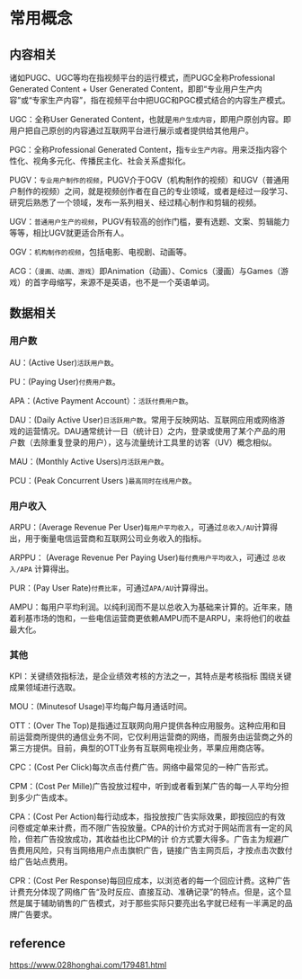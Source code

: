 # 常用概念

## 内容相关

诸如PUGC、UGC等均在指视频平台的运行模式，而PUGC全称Professional Generated Content + User Generated Content，即即“专业用户生产内容”或“专家生产内容”，指在视频平台中把UGC和PGC模式结合的内容生产模式。

UGC：全称User Generated Content，也就是`用户生成内容`，即用户原创内容。即用户把自己原创的内容通过互联网平台进行展示或者提供给其他用户。

PGC：全称Professional Generated Content，指`专业生产内容`。用来泛指内容个性化、视角多元化、传播民主化、社会关系虚拟化。

PUGV：`专业用户制作的视频`，PUGV介于OGV（机构制作的视频）和UGV（普通用户制作的视频）之间，就是视频创作者在自己的专业领域，或者是经过一段学习、研究后熟悉了一个领域，发布一系列相关、经过精心制作和剪辑的视频。

UGV：`普通用户生产的视频`，PUGV有较高的创作门槛，要有选题、文案、剪辑能力等等，相比UGV就更适合所有人。

OGV：`机构制作的视频`，包括电影、电视剧、动画等。

ACG：（`漫画、动画、游戏`）即Animation（动画）、Comics（漫画）与Games（游戏）的首字母缩写，来源不是英语，也不是一个英语单词。

## 数据相关

### 用户数

AU：(Active User)`活跃用户数`。

PU：(Paying User)`付费用户数`。

APA：(Active Payment Account）：`活跃付费用户数`。

DAU：(Daily Active User)`日活跃用户数`。常用于反映网站、互联网应用或网络游戏的运营情况。DAU通常统计一日（统计日）之内，登录或使用了某个产品的用户数（去除重复登录的用户），这与流量统计工具里的访客（UV）概念相似。

MAU：(Monthly Active Users)`月活跃用户数`。

PCU：(Peak Concurrent Users )`最高同时在线用户数`。

### 用户收入

ARPU：(Average Revenue Per User)`每用户平均收入`，可通过`总收入/AU`计算得出，用于衡量电信运营商和互联网公司业务收入的指标。

ARPPU： (Average Revenue Per Paying User)`每付费用户平均收入`，可通过 `总收入/APA` 计算得出。

PUR：(Pay User Rate)`付费比率`，可通过`APA/AU`计算得出。

AMPU：每用户平均利润。以纯利润而不是以总收入为基础来计算的。近年来，随着利基市场的饱和，一些电信运营商更依赖AMPU而不是ARPU，来将他们的收益最大化。

### 其他

KPI：关键绩效指标法，是企业绩效考核的方法之一，其特点是考核指标 围绕关键成果领域进行选取。

MOU：(Minutesof Usage)平均每户每月通话时间。

OTT：(Over The Top)是指通过互联网向用户提供各种应用服务。这种应用和目前运营商所提供的通信业务不同，它仅利用运营商的网络，而服务由运营商之外的第三方提供。目前，典型的OTT业务有互联网电视业务，苹果应用商店等。

CPC：(Cost Per Click)每次点击付费广告。网络中最常见的一种广告形式。

CPM：(Cost Per Mille)广告投放过程中，听到或者看到某广告的每一人平均分担到多少广告成本。

CPA：(Cost Per Action)每行动成本，指投放按广告实际效果，即按回应的有效问卷或定单来计费，而不限广告投放量。CPA的计价方式对于网站而言有一定的风险，但若广告投放成功，其收益也比CPM的计 价方式要大得多。广告主为规避广告费用风险，只有当网络用户点击旗帜广告，链接广告主网页后，才按点击次数付给广告站点费用。

CPR：(Cost Per Response)每回应成本，以浏览者的每一个回应计费。这种广告计费充分体现了网络广告“及时反应、直接互动、准确记录”的特点。但是，这个显然是属于辅助销售的广告模式，对于那些实际只要亮出名字就已经有一半满足的品牌广告要求。

## reference

https://www.028honghai.com/179481.html